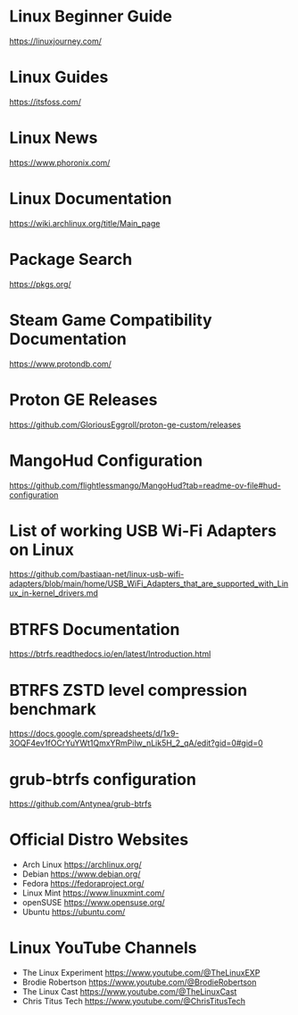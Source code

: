 # Linux Beginner Guide
https://linuxjourney.com/

# Linux Guides
https://itsfoss.com/

# Linux News
https://www.phoronix.com/

# Linux Documentation
https://wiki.archlinux.org/title/Main_page

# Package Search
https://pkgs.org/

# Steam Game Compatibility Documentation
https://www.protondb.com/

# Proton GE Releases
https://github.com/GloriousEggroll/proton-ge-custom/releases

# MangoHud Configuration
https://github.com/flightlessmango/MangoHud?tab=readme-ov-file#hud-configuration

# List of working USB Wi-Fi Adapters on Linux
https://github.com/bastiaan-net/linux-usb-wifi-adapters/blob/main/home/USB_WiFi_Adapters_that_are_supported_with_Linux_in-kernel_drivers.md

# BTRFS Documentation
https://btrfs.readthedocs.io/en/latest/Introduction.html

# BTRFS ZSTD level compression benchmark
https://docs.google.com/spreadsheets/d/1x9-3OQF4ev1fOCrYuYWt1QmxYRmPilw_nLik5H_2_qA/edit?gid=0#gid=0

# grub-btrfs configuration
https://github.com/Antynea/grub-btrfs

# Official Distro Websites
- Arch Linux    https://archlinux.org/
- Debian        https://www.debian.org/
- Fedora        https://fedoraproject.org/
- Linux Mint    https://www.linuxmint.com/
- openSUSE      https://www.opensuse.org/
- Ubuntu        https://ubuntu.com/

# Linux YouTube Channels
- The Linux Experiment  https://www.youtube.com/@TheLinuxEXP
- Brodie Robertson      https://www.youtube.com/@BrodieRobertson
- The Linux Cast        https://www.youtube.com/@TheLinuxCast
- Chris Titus Tech      https://www.youtube.com/@ChrisTitusTech
